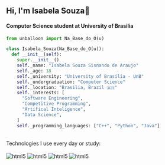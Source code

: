 ## Hi, I'm Isabela Souza👋
#### Computer Science student at University of Brasilia
```python
from unballoon import Na_Base_do_O(u)

class Isabela_Souza(Na_Base_do_O(u)):
  def __init__(self):
    super.__init__()
    self._name: "Isabela Souza Sisnando de Araujo"
    self._age: 18
    self._university: "University of Brasilia - UnB"
    self._undergraduation: "Computer Science"
    self._location: "Brasilia, Brazil 🇧🇷"
    self._interests: [
      "Software Engineering",
      "Competitive Programming",
      "Artifical Inteligence",
      "Data Science",
    ]
    self._programming_languages: ["C++", "Python", "Java"]
```

<br>
Technologies I use every day or study:

<div id="techs"><br>
  <img align="center" alt="html5" src="https://img.shields.io/badge/Python-FFD43B?style=for-the-badge&logo=python&logoColor=blue">
  <img align="center" alt="html5" src="https://img.shields.io/badge/C%2B%2B-00599C?style=for-the-badge&logo=c%2B%2B&logoColor=white">
  <img align="center" alt="html5" src="https://img.shields.io/badge/Java-ED8B00?style=for-the-badge&logo=openjdk&logoColor=white">
  <img align="center" alt="html5" src="https://img.shields.io/badge/c-%2300599C.svg?style=for-the-badge&logo=c&logoColor=white">
</div>

